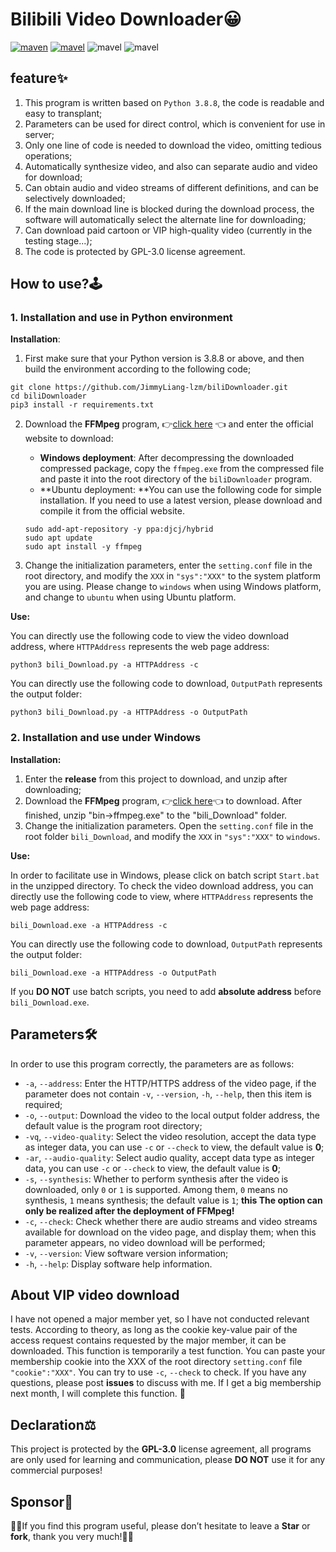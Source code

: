 # Bilibili Video Downloader😀

[![maven](https://img.shields.io/badge/Python-3.8.8-blue.svg)](https://www.python.org/)  [![mavel](https://img.shields.io/badge/GPL-3.0-red.svg)](https://github.com/JimmyLiang-lzm/biliDownloader/blob/master/LICENSE) ![mavel](https://img.shields.io/badge/requests-2.26.0-green.svg) ![mavel](https://img.shields.io/badge/tqdm-4.62.1-green.svg) 

## feature✨

1. This program is written based on `Python 3.8.8`, the code is readable and easy to transplant;
2. Parameters can be used for direct control, which is convenient for use in server; 
3. Only one line of code is needed to download the video, omitting tedious operations;
4. Automatically synthesize video, and also can separate audio and video for download;
5. Can obtain audio and video streams of different definitions, and can be selectively downloaded;
6. If the main download line is blocked during the download process, the software will automatically select the alternate line for downloading;
7. Can download paid cartoon or VIP high-quality video (currently in the testing stage...);
8. The code is protected by GPL-3.0 license agreement.

## How to use?🕹

### 1. Installation and use in Python environment

**Installation**:

1. First make sure that your Python version is 3.8.8 or above, and then build the environment according to the following code;

```shell
git clone https://github.com/JimmyLiang-lzm/biliDownloader.git
cd biliDownloader
pip3 install -r requirements.txt
```

2. Download the **FFMpeg** program, 👉[click here](http://ffmpeg.org/download.html) 👈 and enter the official website to download:

   * **Windows deployment**: After decompressing the downloaded compressed package, copy the `ffmpeg.exe` from the compressed file and paste it into the root directory of the `biliDownloader` program.
   * **Ubuntu deployment: **You can use the following code for simple installation. If you need to use a latest version, please download and compile it from the official website.

   ```shell
   sudo add-apt-repository -y ppa:djcj/hybrid
   sudo apt update
   sudo apt install -y ffmpeg
   ```

3. Change the initialization parameters, enter the `setting.conf` file in the root directory, and modify the `XXX` in `"sys":"XXX"` to the system platform you are using. Please change to `windows` when using Windows platform, and change to `ubuntu` when using Ubuntu platform.

**Use:**

You can directly use the following code to view the video download address, where `HTTPAddress` represents the web page address:

```shell
python3 bili_Download.py -a HTTPAddress -c
```

You can directly use the following code to download, `OutputPath` represents the output folder:

```shell
python3 bili_Download.py -a HTTPAddress -o OutputPath
```

### 2. Installation and use under Windows

**Installation:**

1. Enter the **release** from this project to download, and unzip after downloading;
2. Download the **FFMpeg** program, 👉[click here](https://www.gyan.dev/ffmpeg/builds/packages/ffmpeg-2021-08-14-git-acd079843b-full_build.7z)👈 to download. After finished, unzip "bin->ffmpeg.exe" to the "bili_Download" folder.
3. Change the initialization parameters. Open the `setting.conf` file in the root folder `bili_Download`, and modify the `XXX` in `"sys":"XXX"` to `windows`.

**Use:**

In order to facilitate use in Windows, please click on batch script `Start.bat` in the unzipped directory. To check the video download address, you can directly use the following code to view, where `HTTPAddress` represents the web page address:

```shell
bili_Download.exe -a HTTPAddress -c
```

You can directly use the following code to download, `OutputPath` represents the output folder:

```shell
bili_Download.exe -a HTTPAddress -o OutputPath
```

If you **DO NOT** use batch scripts, you need to add **absolute address** before `bili_Download.exe`.

## Parameters🛠

In order to use this program correctly, the parameters are as follows:

* `-a`, `--address`: Enter the HTTP/HTTPS address of the video page, if the parameter does not contain `-v`, `--version`, `-h`, `--help`, then this item is required;
* `-o`, `--output`: Download the video to the local output folder address, the default value is the program root directory;
* `-vq`, `--video-quality`: Select the video resolution, accept the data type as integer data, you can use `-c` or `--check` to view, the default value is **0**;
* `-ar`, `--audio-quality`: Select audio quality, accept data type as integer data, you can use `-c` or `--check` to view, the default value is **0**;
* `-s`, `--synthesis`: Whether to perform synthesis after the video is downloaded, only `0` or `1` is supported. Among them, `0` means no synthesis, `1` means synthesis; the default value is ``1``; **this The option can only be realized after the deployment of FFMpeg!**
* `-c`, `--check`: Check whether there are audio streams and video streams available for download on the video page, and display them; when this parameter appears, no video download will be performed;
* `-v`, `--version`: View software version information;
* `-h`, `--help`: Display software help information.

## About VIP video download

I have not opened a major member yet, so I have not conducted relevant tests. According to theory, as long as the cookie key-value pair of the access request contains requested by the major member, it can be downloaded. This function is temporarily a test function. You can paste your membership cookie into the XXX of the root directory `setting.conf` file `"cookie":"XXX"`. You can try to use `-c`, `--check` to check. If you have any questions, please post **issues** to discuss with me. If I get a big membership next month, I will complete this function. 🤞

## Declaration⚖

This project is protected by the **GPL-3.0** license agreement, all programs are only used for learning and communication, please **DO NOT** use it for any commercial purposes!

## Sponsor🤝

💖💖If you find this program useful, please don’t hesitate to leave a **Star** or **fork**, thank you very much!💖💖